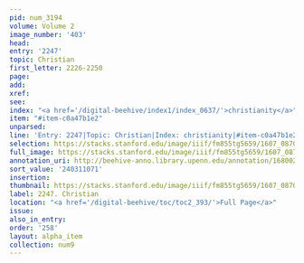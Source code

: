 ```yaml
---
pid: num_3194
volume: Volume 2
image_number: '403'
head:
entry: '2247'
topic: Christian
first_letter: 2226-2250
page:
add:
xref:
see:
index: "<a href='/digital-beehive/index1/index_0637/'>christianity</a>"
item: "#item-c0a47b1e2"
unparsed:
line: 'Entry: 2247|Topic: Christian|Index: christianity|#item-c0a47b1e2'
selection: https://stacks.stanford.edu/image/iiif/fm855tg5659/1607_0870/372,1071,2828,722/full/0/default.jpg
full_image: https://stacks.stanford.edu/image/iiif/fm855tg5659/1607_0870/full/full/0/default.jpg
annotation_uri: http://beehive-anno.library.upenn.edu/annotation/1680021474778
sort_value: '240311071'
insertion:
thumbnail: https://stacks.stanford.edu/image/iiif/fm855tg5659/1607_0870/372,1071,600,180/250,/0/default.jpg
label: 2247. Christian
location: "<a href='/digital-beehive/toc/toc2_393/'>Full Page</a>"
issue:
also_in_entry:
order: '258'
layout: alpha_item
collection: num9
---
```

